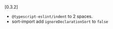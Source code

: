 [0.3.2]
* `@typescript-eslint/indent` to 2 spaces.
* sort-import add `ignoreDeclarationSort` to `false`
